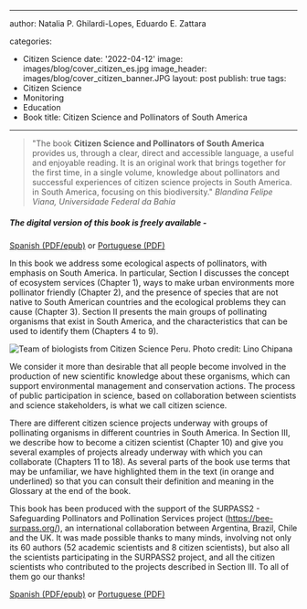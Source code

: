 
---
author: Natalia P. Ghilardi-Lopes, Eduardo E. Zattara

categories:
- Citizen Science
date: '2022-04-12'
image: images/blog/cover_citizen_es.jpg
image_header: images/blog/cover_citizen_banner.JPG
layout: post
publish: true
tags:
- Citizen Science
- Monitoring
- Education
- Book
title: Citizen Science and Pollinators of South America
---

> "The book **Citizen Science and Pollinators of South America** provides us, through a clear, direct and accessible language, a useful and enjoyable reading. It is an original work that brings together for the first time, in a single volume, knowledge about pollinators and successful experiences of citizen science projects in South America. in South America, focusing on this biodiversity."
> *Blandina Felipe Viana, Universidade Federal da Bahia*

##### The digital version of this book is freely available -

[Spanish (PDF/epub)](https://www.editoracubo.com.br/978-65-86819-21-2/)
or [Portuguese (PDF)](https://www.editoracubo.com.br/978-65-86819-21-2/)

In this book we address some ecological aspects of pollinators, with emphasis on South America. In particular, Section I discusses the concept of ecosystem services (Chapter 1), ways to make urban environments more pollinator friendly (Chapter 2), and the presence of species that are not native to South American countries and the ecological problems they can cause (Chapter 3). Section II presents the main groups of pollinating organisms that exist in South America, and the characteristics that can be used to identify them (Chapters 4 to 9).

![Team of biologists from Citizen Science Peru. Photo credit: Lino Chipana](/images/blog/citizen_science_figura4.JPG#floatleft)

We consider it more than desirable that all people become involved in the production of new scientific knowledge about these organisms, which can support environmental management and conservation actions. The process of public participation in science, based on collaboration between scientists and science stakeholders, is what we call citizen science. 

There are different citizen science projects underway with groups of pollinating organisms in different countries in South America. In Section III, we describe how to become a citizen scientist (Chapter 10) and give you several examples of projects already underway with which you can collaborate (Chapters 11 to 18). As several parts of the book use terms that may be unfamiliar, we have highlighted them in the text (in orange and underlined) so that you can consult their definition and meaning in the Glossary at the end of the book.
 
This book has been produced with the support of the SURPASS2 - Safeguarding Pollinators and Pollination Services project (https://bee-surpass.org/), an international collaboration between Argentina, Brazil, Chile and the UK. It was made possible thanks to many minds, involving not only its 60 authors (52 academic scientists and 8 citizen scientists), but also all the scientists participating in the SURPASS2 project, and all the citizen scientists who contributed to the projects described in Section III. To all of them go our thanks!

[Spanish (PDF/epub)](https://www.editoracubo.com.br/978-65-86819-21-2/) or
[Portuguese (PDF)](https://www.editoracubo.com.br/978-65-86819-21-2/)
